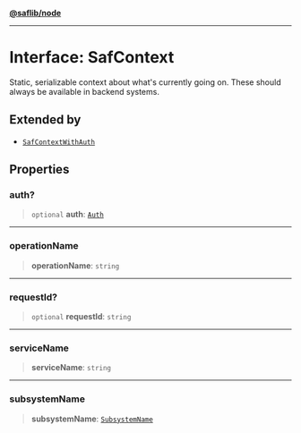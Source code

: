 [**@saflib/node**](../index.md)

***

# Interface: SafContext

Static, serializable context about what's currently going on.
These should always be available in backend systems.

## Extended by

- [`SafContextWithAuth`](SafContextWithAuth.md)

## Properties

### auth?

> `optional` **auth**: [`Auth`](Auth.md)

***

### operationName

> **operationName**: `string`

***

### requestId?

> `optional` **requestId**: `string`

***

### serviceName

> **serviceName**: `string`

***

### subsystemName

> **subsystemName**: [`SubsystemName`](../type-aliases/SubsystemName.md)
